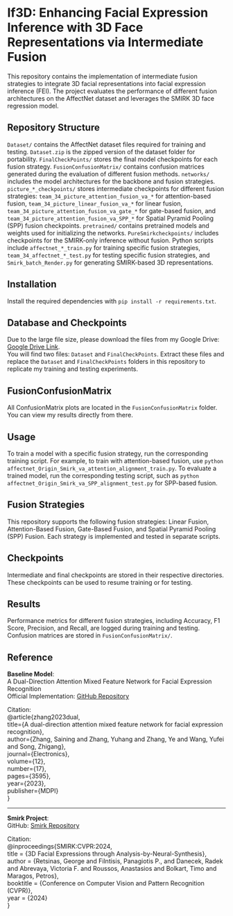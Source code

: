 # If3D: Enhancing Facial Expression Inference with 3D Face Representations via Intermediate Fusion

This repository contains the implementation of intermediate fusion strategies to integrate 3D facial representations into facial expression inference (FEI). The project evaluates the performance of different fusion architectures on the AffectNet dataset and leverages the SMIRK 3D face regression model.

## Repository Structure

`Dataset/` contains the AffectNet dataset files required for training and testing. `Dataset.zip` is the zipped version of the dataset folder for portability. `FinalCheckPoints/` stores the final model checkpoints for each fusion strategy. `FusionConfusionMatrix/` contains confusion matrices generated during the evaluation of different fusion methods. `networks/` includes the model architectures for the backbone and fusion strategies. `picture_*_checkpoints/` stores intermediate checkpoints for different fusion strategies: `team_34_picture_attention_fusion_va_*` for attention-based fusion, `team_34_picture_linear_fusion_va_*` for linear fusion, `team_34_picture_attention_fusion_va_gate_*` for gate-based fusion, and `team_34_picture_attention_fusion_va_SPP_*` for Spatial Pyramid Pooling (SPP) fusion checkpoints. `pretrained/` contains pretrained models and weights used for initializing the networks. `PureSmirkcheckpoints/` includes checkpoints for the SMIRK-only inference without fusion. Python scripts include `affectnet_*_train.py` for training specific fusion strategies, `team_34_affectnet_*_test.py` for testing specific fusion strategies, and `Smirk_batch_Render.py` for generating SMIRK-based 3D representations.

## Installation

Install the required dependencies with `pip install -r requirements.txt`.

## Database and Checkpoints  
Due to the large file size, please download the files from my Google Drive: [Google Drive Link](https://drive.google.com/drive/folders/1rvtPt4OlVsmJnp8LObwKhHBse0PqA9r6?usp=drive_link).  
You will find two files: `Dataset` and `FinalCheckPoints`. Extract these files and replace the `Dataset` and `FinalCheckPoints` folders in this repository to replicate my training and testing experiments.  

## FusionConfusionMatrix  
All ConfusionMatrix plots are located in the `FusionConfusionMatrix` folder. You can view my results directly from there.  

## Usage

To train a model with a specific fusion strategy, run the corresponding training script. For example, to train with attention-based fusion, use `python affectnet_Origin_Smirk_va_attention_alignment_train.py`. To evaluate a trained model, run the corresponding testing script, such as `python affectnet_Origin_Smirk_va_SPP_alignment_test.py` for SPP-based fusion.

## Fusion Strategies

This repository supports the following fusion strategies: Linear Fusion, Attention-Based Fusion, Gate-Based Fusion, and Spatial Pyramid Pooling (SPP) Fusion. Each strategy is implemented and tested in separate scripts.

## Checkpoints

Intermediate and final checkpoints are stored in their respective directories. These checkpoints can be used to resume training or for testing.

## Results

Performance metrics for different fusion strategies, including Accuracy, F1 Score, Precision, and Recall, are logged during training and testing. Confusion matrices are stored in `FusionConfusionMatrix/`.

## Reference

**Baseline Model**:  
A Dual-Direction Attention Mixed Feature Network for Facial Expression Recognition  
Official Implementation: [GitHub Repository](https://github.com/SainingZhang/DDAMFN?tab=readme-ov-file)  

Citation:  
@article{zhang2023dual,  
  title={A dual-direction attention mixed feature network for facial expression recognition},  
  author={Zhang, Saining and Zhang, Yuhang and Zhang, Ye and Wang, Yufei and Song, Zhigang},  
  journal={Electronics},  
  volume={12},  
  number={17},  
  pages={3595},  
  year={2023},  
  publisher={MDPI}  
}

---

**Smirk Project**:  
GitHub: [Smirk Repository](https://github.com/georgeretsi/smirk)  

Citation:  
@inproceedings{SMIRK:CVPR:2024,  
  title = {3D Facial Expressions through Analysis-by-Neural-Synthesis},  
  author = {Retsinas, George and Filntisis, Panagiotis P., and Danecek, Radek and Abrevaya, Victoria F. and Roussos, Anastasios and Bolkart, Timo and Maragos, Petros},  
  booktitle = {Conference on Computer Vision and Pattern Recognition (CVPR)},  
  year = {2024}  
}
